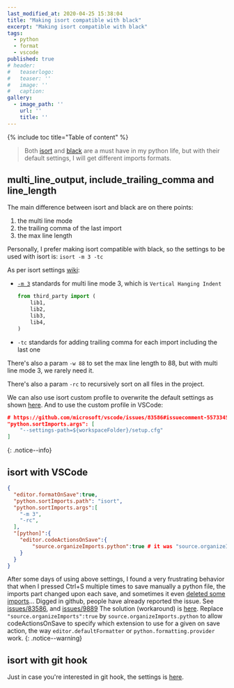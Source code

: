 ```yaml
---
last_modified_at: 2020-04-25 15:38:04
title: "Making isort compatible with black"
excerpt: "Making isort compatible with black"
tags:
  - python
  - format
  - vscode
published: true
# header:
#   teaserlogo:
#   teaser: ''
#   image: ''
#   caption:
gallery:
  - image_path: ''
    url: ''
    title: ''
---
```


{% include toc title="Table of content" %}

> Both [isort](https://github.com/timothycrosley/isort) and [black](https://github.com/psf/black) are a must have in my python life, but with their default settings, I will get different imports formats.

## multi_line_output, include_trailing_comma and line_length

The main difference between isort and black are on there points:

1. the multi line mode
2. the trailing comma of the last import
3. the max line length

Personally, I prefer making isort compatible with black, so the settings to be used with isort is: `isort -m 3 -tc`

As per isort settings [wiki](https://github.com/timothycrosley/isort/wiki/isort-Settings):


- [`-m 3`](https://github.com/timothycrosley/isort#multi-line-output-modes) standards for multi line mode 3, which is `Vertical Hanging Indent`

  ```python
  from third_party import (
      lib1,
      lib2,
      lib3,
      lib4,
  )
  ```

- `-tc` standards for adding trailing comma for each import including the last one

There's also a param `-w 88` to set the max line length to 88, but with multi line mode 3, we rarely need it.

There's also a param `-rc` to recursively sort on all files in the project.

We can also use isort custom profile to overwrite the default settings as shown [here](https://github.com/timothycrosley/isort#configuring-isort). And to use the custom profile in VSCode:
```json
# https://github.com/microsoft/vscode/issues/83586#issuecomment-557334564
"python.sortImports.args": [
    "--settings-path=${workspaceFolder}/setup.cfg"
]
```
{: .notice--info}

## isort with VSCode

```json
{
  "editor.formatOnSave":true,
  "python.sortImports.path": "isort",
  "python.sortImports.args":[
    "-m 3",
    "-rc",
  ],
  "[python]":{
    "editor.codeActionsOnSave":{
        "source.organizeImports.python":true # it was "source.organizeImports":true in my first version of this post
    }
  }
}
```

After some days of using above settings, I found a very frustrating behavior that when I pressed Ctrl+S multiple times to save manually a python file, the imports part changed upon each save, and sometimes it even [deleted some imports](https://github.com/microsoft/vscode/issues/83586#issuecomment-607497052)...
Digged in github, people have already reported the issue. See [issues/83586](https://github.com/microsoft/vscode/issues/83586), and [issues/9889](https://github.com/microsoft/vscode-python/issues/9889)
The solution (workaround) is [here](https://github.com/microsoft/vscode/issues/90221#issuecomment-583664840). Replace `"source.organizeImports":true` by `source.organizeImports.python` to allow codeActionsOnSave to specify which extension to use for a given on save action, the way `editor.defaultFormatter` or `python.formatting.provider` work.
{: .notice--warning}

## isort with git hook

Just in case you're interested in git hook, the settings is [here](https://github.com/timothycrosley/isort#git-hook).